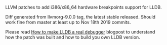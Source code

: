 LLVM patches to add i386/x86_64 hardware breakpoints support for LLDB.

Diff generated from llvmorg-9.0.0 tag, the latest stable released.
Should work fine from master at least up to Nov 18th 2019 commits.

Please read [How to make LLDB a real debugger](https://reverse.put.as/2019/11/19/how-to-make-lldb-a-real-debugger/) blogpost to understand how the patch was built and how to build you own LLDB version.

